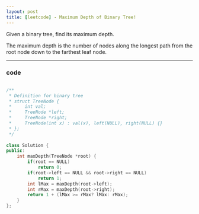 ```yaml
---
layout: post
title: [leetcode] - Maximum Depth of Binary Tree!
---
```


Given a binary tree, find its maximum depth.

The maximum depth is the number of nodes along the longest path from the root node down to the farthest leaf node.



----------

### code

```c++

/**
 * Definition for binary tree
 * struct TreeNode {
 *     int val;
 *     TreeNode *left;
 *     TreeNode *right;
 *     TreeNode(int x) : val(x), left(NULL), right(NULL) {}
 * };
 */
 
class Solution {
public:
    int maxDepth(TreeNode *root) {
        if(root == NULL)
            return 0;
        if(root->left == NULL && root->right == NULL)
            return 1;
        int lMax = maxDepth(root->left);
        int rMax = maxDepth(root->right);
        return 1 + (lMax >= rMax? lMax: rMax);
    }
};

```